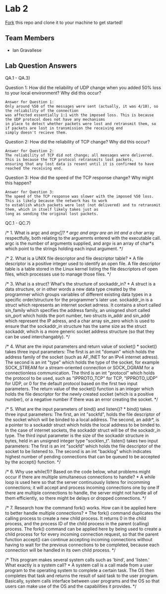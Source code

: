 # Lab 2
[Fork](https://docs.github.com/en/get-started/quickstart/fork-a-repo) this repo and clone it to your machine to get started!

## Team Members
- Ian Gravallese


## Lab Question Answers

QA.1 - QA.3)

Question 1: How did the reliability of UDP change when you added 50% loss to your local
environment? Why did this occur?

	Answer for Question 1: 
	Only around %50 of the messages were sent (actually, it was 4/10), so the reliability of the connection 
	was affected essentially 1:1 with the imposed loss. This is because the UDP protocol does not have any mechanisms
	in place to detect whether packets were lost and retransmit them, so if packets are lost in transmission the receiving end
	simply doesn't recieve them.

Question 2: How did the reliability of TCP change? Why did this occur?

	Answer for Question 2: 
	The reliability of TCP did not change; all meesages were delivered. This is because the TCP protocol retransmits lost packets, 
	ensuring that any lost data is resent until it is confirmed to have reached the receiving end.

Question 3: How did the speed of the TCP response change? Why might this happen?

	Answer for Question 3: 
	The speed of the TCP response was slower with the imposed %50 loss. This is likely because the network has to work 
	to establish which packets were lost (not delivered) and to retransmit them, which in itself likely takes just as 
	long as sending the original lost packets.



QC.1 - QC.7)

/* 1. What is argc and *argv[]?
	* 
	argc and argv are an int and a char* array respectfully, both relating to the arguemnts entered with the executable call. 
	argc is the number of arguments supplied, and argv is an array of char*s which point to the strings holding each input argument.
*/

/* 2. What is a UNIX file descriptor and file descriptor table?
	*
	A file descriptor is a positive integer used to identify an open file.
	A file descriptor table is a table stored in the Linux kernel listing the file descriptors of open files, 
	which processes use to manage those files.
*/

/* 3. What is a struct? What's the structure of sockaddr_in?
	*
	A struct is a data structure, or in other words a new data type created by the programmer which groups variables of different 
	existing data types in a specific order/structure for the programmer's later use.
	sockaddr_in is a struct which represents an internet socket adrress. It contains a short called sin_family which specifies the address family, 
	an unisgned short called sin_port which holds the port number, two structs in_addr and sin_addr which represent the IP adress, 
	and a char array sin_zero which is used to ensure that the sockaddr_in structure has the same size as the struct sockaddr, 
	which is a more generic socket address structure (so that they can be used interchangably).
*/

/* 4. What are the input parameters and return value of socket()
	*
	socket() takes three input parameters:
	The first is an int "domain" which holds the address family of the socket (such as AF_INET for an IPv4 internet adress).
	The second is an int "type" which holds the type of the socket, for example SOCK_STREAM for a stream-oriented connection or
	SOCK_DGRAM for a connectionless communication.
	The third is an int "protocol" which holds the protocol to be used, such as "IPPROTO_TCP" for TCP, "IPPROTO_UDP" for UDP,
	or 0 for the default protocol based on the first two input parameters.
	The return value of the socket() function is an integer which holds the file descriptor for the newly created socket 
	(which is a positive number), or a negative number if there was an error creating the socket.
*/

/* 5. What are the input parameters of bind() and listen()?
	*
	bind() takes three input parameters:
	The first, an int "sockfd", holds the file descriptor of the socket which will be binded to a local address.
	The second, an addr*, is a pointer to a sockaddr struct which holds the local address to be binded to. In the case of
	internet sockets, the sockaddr struct will be of the sockadr_in type.
	The third input parameter is the size of the sockaddr structure in bytes, held in an unsigned integer type "socklen_t".
	listen() takes two input parameters:
	The first is an int "sockfd" which holds the file descriptor of the socket to be listened to.
	The second is an int "backlog" which indicates highest number of pending connections that can be queued to
	be accepted by the accept() function.
*/

/* 6.  Why use while(1)? Based on the code below, what problems might occur if there are multiple simultaneous connections to handle?
        *
	A while loop is used here so that the server continuously listens for incomming connections; 
	it will accept and process incoming connections one by one
	If there are multiple connections to handle, the server might not handle all of them efficiently, 
	so there might be delays or dropped connections.
*/

/* 7. Research how the command fork() works. How can it be applied here to better handle multiple connections?
	* 
	The fork() command duplicates the calling process to create a new child process. It returns 0 in the child process, and the process
	ID of the child process in the parent (calling) process.
	The fork() command can be applied here by being used to create a child process for for every incoming connection request,
	so that the parent function accept() can continue accepting incoming connections without having to wait for the previous
	connections to be completed, because each connection will be handled in its own child process.
*/

/* This program makes several system calls such as 'bind', and 'listen.' What exactly is a system call?
	*
	A system call is a call made from a user program to the operating system to complete a certain task. The OS then completes that task
	and returns the result of said task to the user program. 
	Basically, system calls interface between user programs and the OS so that users can make use of the OS and the capabilities it provides.
*/

